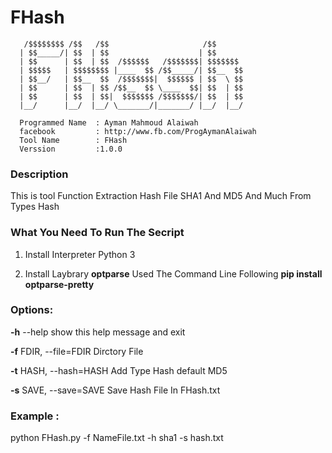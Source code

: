# FHash


       /$$$$$$$$ /$$   /$$                     /$$       
      | $$_____/| $$  | $$                    | $$       
      | $$      | $$  | $$  /$$$$$$   /$$$$$$$| $$$$$$$  
      | $$$$$   | $$$$$$$$ |____  $$ /$$_____/| $$__  $$    
      | $$__/   | $$__  $$  /$$$$$$$|  $$$$$$ | $$  \ $$ 
      | $$      | $$  | $$ /$$__  $$ \____  $$| $$  | $$ 
      | $$      | $$  | $$|  $$$$$$$ /$$$$$$$/| $$  | $$ 
      |__/      |__/  |__/ \_______/|_______/ |__/  |__/ 
                                                         
      Programmed Name  : Ayman Mahmoud Alaiwah
      facebook         : http://www.fb.com/ProgAymanAlaiwah
      Tool Name        : FHash
      Verssion         :1.0.0 

### Description
This is tool Function Extraction Hash File SHA1  And MD5 And Much From Types Hash

### What You Need To Run The Secript
1) Install Interpreter Python 3 

2) Install Laybrary **optparse** Used The Command Line Following **pip install optparse-pretty**

### Options:
**-h**   --help            show this help message and exit

**-f**   FDIR, --file=FDIR  Dirctory File

**-t**   HASH, --hash=HASH  Add Type Hash default MD5

**-s**   SAVE, --save=SAVE  Save Hash File In FHash.txt

### Example : 

python FHash.py -f NameFile.txt -h sha1 -s hash.txt
